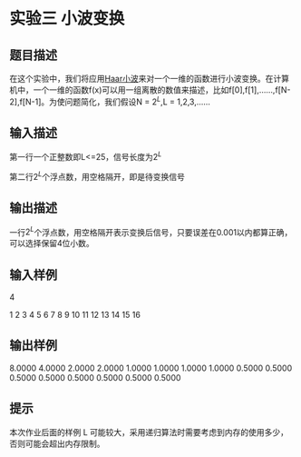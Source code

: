 # 实验三 小波变换

## 题目描述

在这个实验中，我们将应用[Haar小波](https://en.wikipedia.org/wiki/Haar_wavelet)来对一个一维的函数进行小波变换。在计算机中，一个一维的函数f(x)可以用一组离散的数值来描述，比如f[0],f[1],……,f[N-2],f[N-1]。为使问题简化，我们假设N = $2^L$,L = 1,2,3,……

## 输入描述

第一行一个正整数即L<=25，信号长度为$2^L$

第二行$2^L$个浮点数，用空格隔开，即是待变换信号

## 输出描述

一行$2^L$个浮点数，用空格隔开表示变换后信号，只要误差在0.001以内都算正确，可以选择保留4位小数。

## 输入样例

4

1 2 3 4 5 6 7 8 9 10 11 12 13 14 15 16

## 输出样例

8.0000 4.0000 2.0000 2.0000 1.0000 1.0000 1.0000 1.0000 0.5000 0.5000 0.5000 0.5000 0.5000 0.5000 0.5000 0.5000

## 提示

本次作业后面的样例 L 可能较大，采用递归算法时需要考虑到内存的使用多少，否则可能会超出内存限制。
